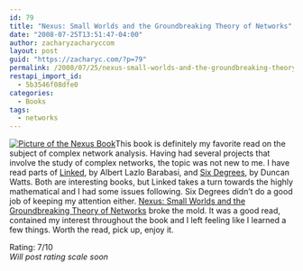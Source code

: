 ```yaml
---
id: 79
title: "Nexus: Small Worlds and the Groundbreaking Theory of Networks"
date: "2008-07-25T13:51:47-04:00"
author: zacharyzacharyccom
layout: post
guid: "https://zacharyc.com/?p=79"
permalink: /2008/07/25/nexus-small-worlds-and-the-groundbreaking-theory-of-networks/
restapi_import_id:
  - 5b3546f08dfe0
categories:
  - Books
tags:
  - networks
---
```


[![Picture of the Nexus Book](/assets/img/2008/07/nexus.jpg?resize=155%2C234&ssl=1 "Nexus")](/assets/img/2008/07/nexus.jpg?ssl=1)This book is definitely my favorite read on the subject of complex network analysis. Having had several projects that involve the study of complex networks, the topic was not new to me. I have read parts of [Linked](http://www.nd.edu/~networks/Linked/index.html), by Albert Lazlo Barabasi, and [Six Degrees](http://www.google.com/url?sa=t&ct=res&cd=1&url=http%3A%2F%2Fbooks.google.com%2Fbooks%3Fid%3DQFlVVERTd-MC%26dq%3DSix%2BDegrees%3A%2BThe%2BScience%2Bof%2Ba%2Bconnected%2Bage%26pg%3DPP1%26ots%3DQGv0KIzgVv%26sig%3DbpB09NvggWPQUTHgGnuvjL_RFnU%26hl%3Den%26sa%3DX%26oi%3Dbook_result%26resnum%3D1%26ct%3Dresult&ei=pWiHSMb4BJiAeYrjhe0F&usg=AFQjCNFslwnztzoH_1n5oc2Wc378_9VDAw&sig2=lkv6ITcE9eYSmMcTtYM96w), by Duncan Watts. Both are interesting books, but Linked takes a turn towards the highly mathematical and I had some issues following. Six Degrees didn’t do a good job of keeping my attention either. <a href="">Nexus: Small Worlds and the Groundbreaking Theory of Networks</a> broke the mold. It was a good read, contained my interest throughout the book and I left feeling like I learned a few things. Worth the read, pick up, enjoy it.

Rating: 7/10  
_Will post rating scale soon_
